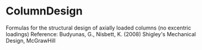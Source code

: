 # ColumnDesign
Formulas for the structural design of axially loaded columns (no excentric loadings)     Reference:  Budyunas, G., Nisbett, K. (2008) Shigley's Mechanical Design, McGrawHill
